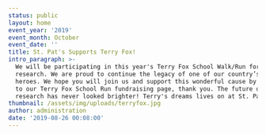 ```yaml
---
status: public
layout: home
event_year: '2019'
event_month: October
event_date: ''
title: St. Pat's Supports Terry Fox!
intro_paragraph: >-
  We will be participating in this year's Terry Fox School Walk/Run for cancer
  research. We are proud to continue the legacy of one of our country’s greatest
  heroes. We hope you will join us and support this wonderful cause by donating
  to our Terry Fox School Run fundraising page, thank you. The future of cancer
  research has never looked brighter! Terry's dreams lives on at St. Pat's!!!!
thumbnail: /assets/img/uploads/terryfox.jpg
author: administration
date: '2019-08-26 00:08:00'
---
```


